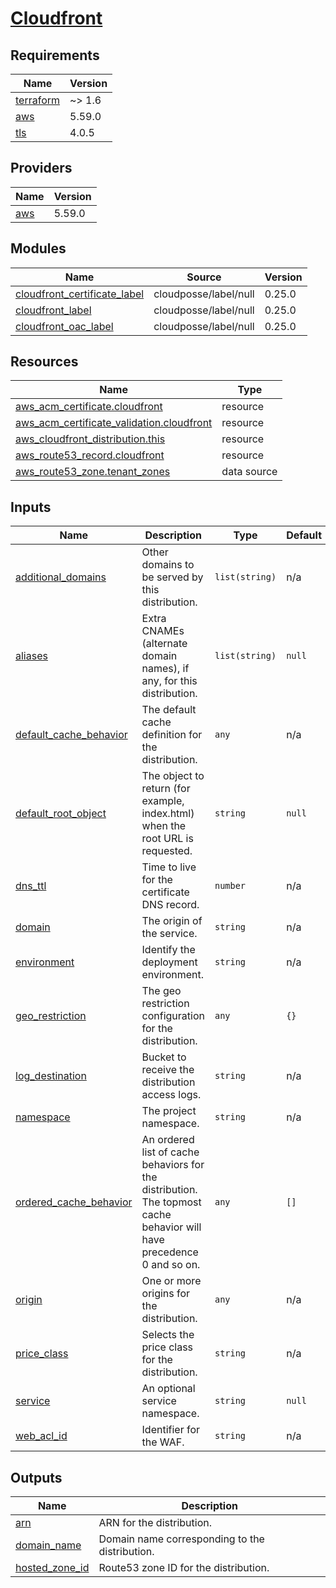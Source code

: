 # [Cloudfront](https://docs.aws.amazon.com/cloudfront/)

<!-- BEGIN_TF_DOCS -->
## Requirements

| Name | Version |
|------|---------|
| <a name="requirement_terraform"></a> [terraform](#requirement\_terraform) | ~> 1.6 |
| <a name="requirement_aws"></a> [aws](#requirement\_aws) | 5.59.0 |
| <a name="requirement_tls"></a> [tls](#requirement\_tls) | 4.0.5 |

## Providers

| Name | Version |
|------|---------|
| <a name="provider_aws"></a> [aws](#provider\_aws) | 5.59.0 |

## Modules

| Name | Source | Version |
|------|--------|---------|
| <a name="module_cloudfront_certificate_label"></a> [cloudfront\_certificate\_label](#module\_cloudfront\_certificate\_label) | cloudposse/label/null | 0.25.0 |
| <a name="module_cloudfront_label"></a> [cloudfront\_label](#module\_cloudfront\_label) | cloudposse/label/null | 0.25.0 |
| <a name="module_cloudfront_oac_label"></a> [cloudfront\_oac\_label](#module\_cloudfront\_oac\_label) | cloudposse/label/null | 0.25.0 |

## Resources

| Name | Type |
|------|------|
| [aws_acm_certificate.cloudfront](https://registry.terraform.io/providers/hashicorp/aws/5.59.0/docs/resources/acm_certificate) | resource |
| [aws_acm_certificate_validation.cloudfront](https://registry.terraform.io/providers/hashicorp/aws/5.59.0/docs/resources/acm_certificate_validation) | resource |
| [aws_cloudfront_distribution.this](https://registry.terraform.io/providers/hashicorp/aws/5.59.0/docs/resources/cloudfront_distribution) | resource |
| [aws_route53_record.cloudfront](https://registry.terraform.io/providers/hashicorp/aws/5.59.0/docs/resources/route53_record) | resource |
| [aws_route53_zone.tenant_zones](https://registry.terraform.io/providers/hashicorp/aws/5.59.0/docs/data-sources/route53_zone) | data source |

## Inputs

| Name | Description | Type | Default | Required |
|------|-------------|------|---------|:--------:|
| <a name="input_additional_domains"></a> [additional\_domains](#input\_additional\_domains) | Other domains to be served by this distribution. | `list(string)` | n/a | yes |
| <a name="input_aliases"></a> [aliases](#input\_aliases) | Extra CNAMEs (alternate domain names), if any, for this distribution. | `list(string)` | `null` | no |
| <a name="input_default_cache_behavior"></a> [default\_cache\_behavior](#input\_default\_cache\_behavior) | The default cache definition for the distribution. | `any` | n/a | yes |
| <a name="input_default_root_object"></a> [default\_root\_object](#input\_default\_root\_object) | The object to return (for example, index.html) when the root URL is requested. | `string` | `null` | no |
| <a name="input_dns_ttl"></a> [dns\_ttl](#input\_dns\_ttl) | Time to live for the certificate DNS record. | `number` | n/a | yes |
| <a name="input_domain"></a> [domain](#input\_domain) | The origin of the service. | `string` | n/a | yes |
| <a name="input_environment"></a> [environment](#input\_environment) | Identify the deployment environment. | `string` | n/a | yes |
| <a name="input_geo_restriction"></a> [geo\_restriction](#input\_geo\_restriction) | The geo restriction configuration for the distribution. | `any` | `{}` | no |
| <a name="input_log_destination"></a> [log\_destination](#input\_log\_destination) | Bucket to receive the distribution access logs. | `string` | n/a | yes |
| <a name="input_namespace"></a> [namespace](#input\_namespace) | The project namespace. | `string` | n/a | yes |
| <a name="input_ordered_cache_behavior"></a> [ordered\_cache\_behavior](#input\_ordered\_cache\_behavior) | An ordered list of cache behaviors for the distribution. The topmost cache behavior will have precedence 0 and so on. | `any` | `[]` | no |
| <a name="input_origin"></a> [origin](#input\_origin) | One or more origins for the distribution. | `any` | n/a | yes |
| <a name="input_price_class"></a> [price\_class](#input\_price\_class) | Selects the price class for the distribution. | `string` | n/a | yes |
| <a name="input_service"></a> [service](#input\_service) | An optional service namespace. | `string` | `null` | no |
| <a name="input_web_acl_id"></a> [web\_acl\_id](#input\_web\_acl\_id) | Identifier for the WAF. | `string` | n/a | yes |

## Outputs

| Name | Description |
|------|-------------|
| <a name="output_arn"></a> [arn](#output\_arn) | ARN for the distribution. |
| <a name="output_domain_name"></a> [domain\_name](#output\_domain\_name) | Domain name corresponding to the distribution. |
| <a name="output_hosted_zone_id"></a> [hosted\_zone\_id](#output\_hosted\_zone\_id) | Route53 zone ID for the distribution. |
<!-- END_TF_DOCS -->
